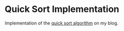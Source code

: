 # Quick Sort Implementation

Implementation of the <a href="https://www.thecodingdelight.com/quick-sort-algorithm/">quick sort algorithm</a> on my blog. 
